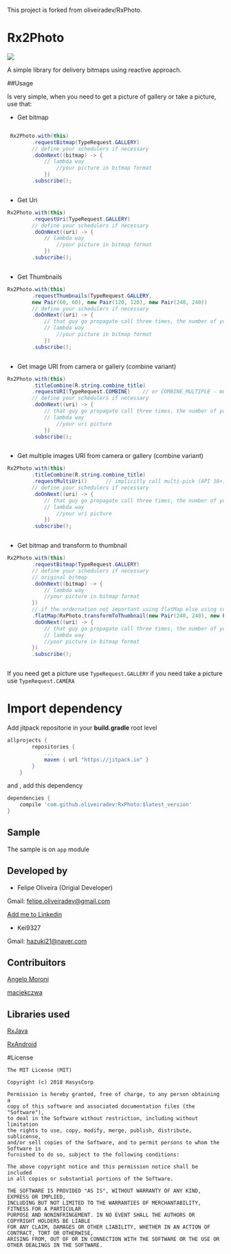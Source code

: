 This project is forked from oliveiradev/RxPhoto.

# Rx2Photo
[![](https://jitpack.io/v/hasyscorp/RxPhoto.svg)](https://jitpack.io/#hasyscorp/RxPhoto)

A simple library for delivery bitmaps using reactive approach.

##Usage

Is very simple, when you need to get a picture of gallery or take a picture, use that:

* Get bitmap
```java

 Rx2Photo.with(this)
 		.requestBitmap(TypeRequest.GALLERY)
		// define your schedulers if necessary
		.doOnNext((bitmap) -> { 
			// lambda way
          		//your picture in bitmap format
       		})
		.subscribe();



```

* Get Uri
```java
Rx2Photo.with(this)
		.requestUri(TypeRequest.GALLERY)
		// define your schedulers if necessary
		.doOnNext((uri) -> { 
			// lambda way
          		//your picture in bitmap format
       		})
		.subscribe();



```

* Get Thumbnails
```java
Rx2Photo.with(this)
		.requestThumbnails(TypeRequest.GALLERY,
		new Pair(60, 60), new Pair(120, 120), new Pair(240, 240))
		// define your schedulers if necessary
		.doOnNext((uri) -> { 
			// that guy go propagate call three times, the number of your sizes
			// lambda way
          		//your picture in bitmap format
       		})
		.subscribe();



```

* Get image URI from camera or gallery (combine variant)
```java
Rx2Photo.with(this)
		.titleCombine(R.string.combine_title)
		.requestURI(TypeRequest.COMBINE)	// or COMBINE_MULTIPLE - multi-pick (API 18+)
		// define your schedulers if necessary
		.doOnNext((uri) -> { 
			// that guy go propagate call three times, the number of your sizes
			// lambda way
          		//your uri picture
       		})
		.subscribe();



```

* Get multiple images URI from camera or gallery (combine variant)
```java
Rx2Photo.with(this)
		.titleCombine(R.string.combine_title)
		.requestMultiUri()		// implicitly call multi-pick (API 18+), or call just COMBINE_MULTIPLE
		// define your schedulers if necessary
		.doOnNext((uri) -> { 
			// that guy go propagate call three times, the number of your sizes
			// lambda way
          		//your uri picture
       		})
		.subscribe();



```

* Get bitmap and transform to thumbnail
```java
Rx2Photo.with(this)
		.requestBitmap(TypeRequest.GALLERY)
		// define your schedulers if necessary
		// original bitmap
		.doOnNext((bitmap) -> { 
			// lambda way
			//your picture in bitmap format
		})
		// if the ordernation not important using flatMap else using concatMap
		.flatMap(RxPhoto.transformToThumbnail(new Pair(240, 240), new Pair(120, 120), new Pair(60, 60)))
		.doOnNext((uri) -> { 
			// that guy go propagate call three times, the number of your sizes
			// lambda way
			//your picture in bitmap format
		})
		.subscribe();



```

If you need get a picture use `TypeRequest.GALLERY` if you need take a picture use `TypeRequest.CAMERA`

# Import dependency 

Add jitpack repositorie in your __build.gradle__ root level
```groovy
allprojects {
		repositories {
			...
			maven { url "https://jitpack.io" }
		}
	}
```
and , add this dependency

```groovy
dependencies {
	compile 'com.github.oliveiradev:RxPhoto:$latest_version'
}
```


## Sample

The sample is on `app` module

## Developed by 

* Felipe Oliveira  (Origial Developer)

Gmail: [felipe.oliveiradev@gmail.com](felipe.oliveiradev@gmail.com)

[Add me to Linkedin](https://br.linkedin.com/in/felipe-oliveira-03334b5b)

* Kei9327

Gmail: [hazuki21@naver.com](hazuki21@naver.com)

## Contribuitors

[Angelo Moroni](https://github.com/chemickypes)

[maciekczwa](https://github.com/maciekczwa)

## Libraries used

[RxJava](https://github.com/ReactiveX/RxJava)

[RxAndroid](https://github.com/ReactiveX/RxAndroid)

#License
```
The MIT License (MIT)

Copyright (c) 2018 HasysCorp

Permission is hereby granted, free of charge, to any person obtaining a 
copy of this software and associated documentation files (the "Software"), 
to deal in the Software without restriction, including without limitation 
the rights to use, copy, modify, merge, publish, distribute, sublicense, 
and/or sell copies of the Software, and to permit persons to whom the Software is 
furnished to do so, subject to the following conditions:

The above copyright notice and this permission notice shall be included 
in all copies or substantial portions of the Software.

THE SOFTWARE IS PROVIDED "AS IS", WITHOUT WARRANTY OF ANY KIND, EXPRESS OR IMPLIED, 
INCLUDING BUT NOT LIMITED TO THE WARRANTIES OF MERCHANTABILITY, FITNESS FOR A PARTICULAR 
PURPOSE AND NONINFRINGEMENT. IN NO EVENT SHALL THE AUTHORS OR COPYRIGHT HOLDERS BE LIABLE 
FOR ANY CLAIM, DAMAGES OR OTHER LIABILITY, WHETHER IN AN ACTION OF CONTRACT, TORT OR OTHERWISE,
ARISING FROM, OUT OF OR IN CONNECTION WITH THE SOFTWARE OR THE USE OR OTHER DEALINGS IN THE SOFTWARE.

```

